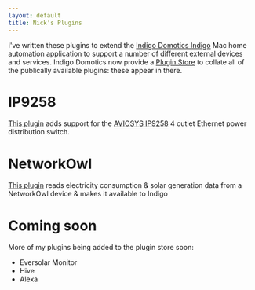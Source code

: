 ```yaml
---
layout: default
title: Nick's Plugins
---
```


I've written these plugins to extend the [Indigo Domotics Indigo](http://www.indigodomo.com/index.html) Mac home automation application to support a number of different external devices and services. Indigo Domotics now provide a [Plugin Store](http://www.indigodomo.com/pluginstore/) to collate all of the publically available plugins: these appear in there.

# IP9258

[This plugin](https://smudger4.github.io/Indigo-IP9258/) adds support for the [AVIOSYS IP9258](http://www.aviosys.com/9258.html) 4 outlet Ethernet power distribution switch.

# NetworkOwl

[This plugin](https://smudger4.github.io/NetworkOwl/) reads electricity consumption & solar generation data from a NetworkOwl device & makes it available to Indigo

# Coming soon

More of my plugins being added to the plugin store soon:

* Eversolar Monitor
* Hive
* Alexa